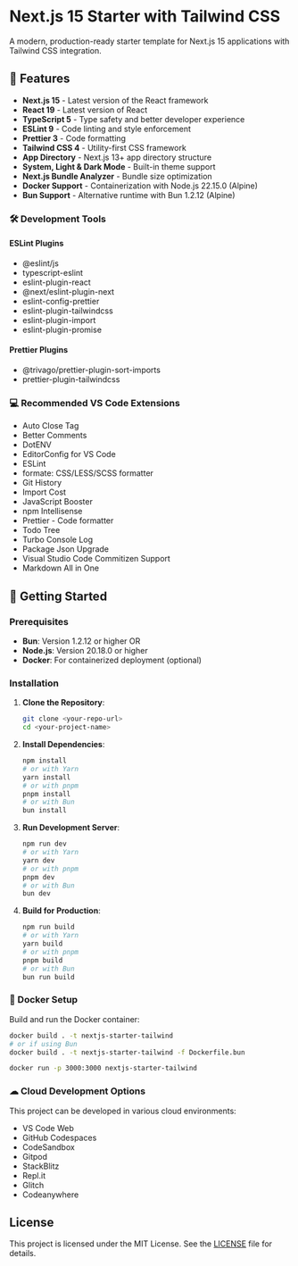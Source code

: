 # Next.js 15 Starter with Tailwind CSS

A modern, production-ready starter template for Next.js 15 applications with Tailwind CSS integration.

## 🚀 Features

- **Next.js 15** - Latest version of the React framework
- **React 19** - Latest version of React
- **TypeScript 5** - Type safety and better developer experience
- **ESLint 9** - Code linting and style enforcement
- **Prettier 3** - Code formatting
- **Tailwind CSS 4** - Utility-first CSS framework
- **App Directory** - Next.js 13+ app directory structure
- **System, Light & Dark Mode** - Built-in theme support
- **Next.js Bundle Analyzer** - Bundle size optimization
- **Docker Support** - Containerization with Node.js 22.15.0 (Alpine)
- **Bun Support** - Alternative runtime with Bun 1.2.12 (Alpine)

### 🛠️ Development Tools

#### ESLint Plugins
- @eslint/js
- typescript-eslint
- eslint-plugin-react
- @next/eslint-plugin-next
- eslint-config-prettier
- eslint-plugin-tailwindcss
- eslint-plugin-import
- eslint-plugin-promise

#### Prettier Plugins
- @trivago/prettier-plugin-sort-imports
- prettier-plugin-tailwindcss

### 💻 Recommended VS Code Extensions

- Auto Close Tag
- Better Comments
- DotENV
- EditorConfig for VS Code
- ESLint
- formate: CSS/LESS/SCSS formatter
- Git History
- Import Cost
- JavaScript Booster
- npm Intellisense
- Prettier - Code formatter
- Todo Tree
- Turbo Console Log
- Package Json Upgrade
- Visual Studio Code Commitizen Support
- Markdown All in One

## 🏁 Getting Started

### Prerequisites

- **Bun**: Version 1.2.12 or higher OR
- **Node.js**: Version 20.18.0 or higher
- **Docker**: For containerized deployment (optional)

### Installation

1. **Clone the Repository**:
    ```bash
    git clone <your-repo-url>
    cd <your-project-name>
    ```

2. **Install Dependencies**:
    ```bash
    npm install
    # or with Yarn
    yarn install
    # or with pnpm
    pnpm install
    # or with Bun
    bun install
    ```

3. **Run Development Server**:
    ```bash
    npm run dev
    # or with Yarn
    yarn dev
    # or with pnpm
    pnpm dev
    # or with Bun
    bun dev
    ```

4. **Build for Production**:
    ```bash
    npm run build
    # or with Yarn
    yarn build
    # or with pnpm
    pnpm build
    # or with Bun
    bun run build
    ```

### 🐳 Docker Setup

Build and run the Docker container:

```bash
docker build . -t nextjs-starter-tailwind
# or if using Bun
docker build . -t nextjs-starter-tailwind -f Dockerfile.bun

docker run -p 3000:3000 nextjs-starter-tailwind
```

### ☁ Cloud Development Options

This project can be developed in various cloud environments:

- VS Code Web
- GitHub Codespaces
- CodeSandbox
- Gitpod
- StackBlitz
- Repl.it
- Glitch
- Codeanywhere

## License

This project is licensed under the MIT License. See the [LICENSE](LICENSE) file for details.
